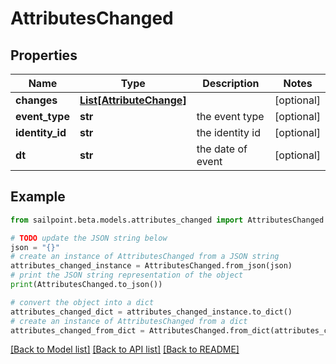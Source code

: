 # AttributesChanged


## Properties

Name | Type | Description | Notes
------------ | ------------- | ------------- | -------------
**changes** | [**List[AttributeChange]**](AttributeChange.md) |  | [optional] 
**event_type** | **str** | the event type | [optional] 
**identity_id** | **str** | the identity id | [optional] 
**dt** | **str** | the date of event | [optional] 

## Example

```python
from sailpoint.beta.models.attributes_changed import AttributesChanged

# TODO update the JSON string below
json = "{}"
# create an instance of AttributesChanged from a JSON string
attributes_changed_instance = AttributesChanged.from_json(json)
# print the JSON string representation of the object
print(AttributesChanged.to_json())

# convert the object into a dict
attributes_changed_dict = attributes_changed_instance.to_dict()
# create an instance of AttributesChanged from a dict
attributes_changed_from_dict = AttributesChanged.from_dict(attributes_changed_dict)
```
[[Back to Model list]](../README.md#documentation-for-models) [[Back to API list]](../README.md#documentation-for-api-endpoints) [[Back to README]](../README.md)


